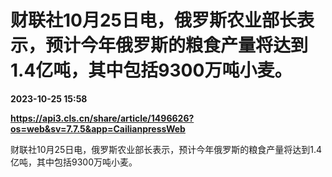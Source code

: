 # 财联社10月25日电，俄罗斯农业部长表示，预计今年俄罗斯的粮食产量将达到1.4亿吨，其中包括9300万吨小麦。

**2023-10-25 15:58**

**https://api3.cls.cn/share/article/1496626?os=web&sv=7.7.5&app=CailianpressWeb**

财联社10月25日电，俄罗斯农业部长表示，预计今年俄罗斯的粮食产量将达到1.4亿吨，其中包括9300万吨小麦。